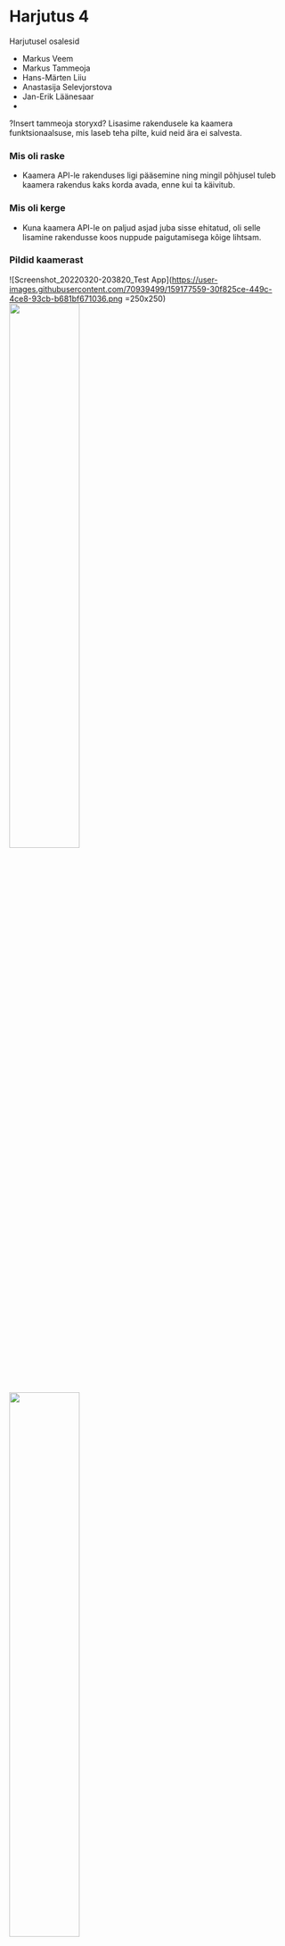 # Harjutus 4

Harjutusel osalesid
- Markus Veem 
- Markus Tammeoja
- Hans-Märten Liiu
- Anastasija Selevjorstova
- Jan-Erik Läänesaar
- 
?Insert tammeoja storyxd?
Lisasime rakendusele ka kaamera funktsionaalsuse, mis laseb teha pilte, kuid neid ära ei salvesta.

### Mis oli raske
- Kaamera API-le rakenduses ligi pääsemine ning mingil põhjusel tuleb kaamera rakendus kaks korda avada, enne kui ta käivitub.

### Mis oli kerge
- Kuna kaamera API-le on paljud asjad juba sisse ehitatud, oli selle lisamine rakendusse koos nuppude paigutamisega kõige lihtsam.

### Pildid kaamerast

![Screenshot_20220320-203820_Test App](https://user-images.githubusercontent.com/70939499/159177559-30f825ce-449c-4ce8-93cb-b681bf671036.png =250x250)
<img src="https://user-images.githubusercontent.com/70939499/159177559-30f825ce-449c-4ce8-93cb-b681bf671036.png" width=50% height=50%>
<img src="https://user-images.githubusercontent.com/70939499/159177563-a636870c-c695-4f02-84b0-fa55b9587ba9.png" width=50% height=50%>
<img src="https://user-images.githubusercontent.com/70939499/159177568-2cd9e06e-badf-4d7b-98b0-f769dcec2cc9.png" width=50% height=50%>
![Screenshot_20220320-203848_Camera](https://user-images.githubusercontent.com/70939499/159177563-a636870c-c695-4f02-84b0-fa55b9587ba9.png =250x250)

![Screenshot_20220320-203906_Camera](https://user-images.githubusercontent.com/70939499/159177568-2cd9e06e-badf-4d7b-98b0-f769dcec2cc9.png =250x250)
